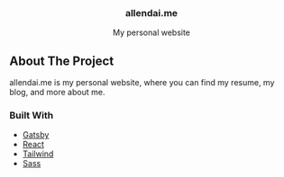 <br />
<p align="center">
 

  <h3 align="center">allendai.me</h3>

  <p align="center">
    My personal website
    <br />

  </p>
</p>



<!-- TABLE OF CONTENTS -->




<!-- ABOUT THE PROJECT -->
## About The Project


allendai.me is my personal website, where you can find my resume, my blog, and more about me.

### Built With

* [Gatsby]()
* [React]()
* [Tailwind]()
* [Sass]()
